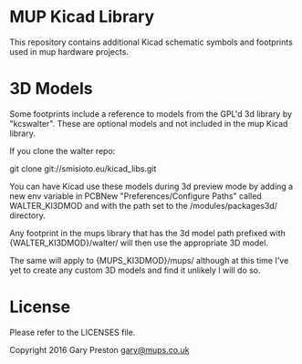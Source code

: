 # MUP Kicad Library 

This repository contains additional Kicad schematic symbols and 
footprints used in mup hardware projects.

# 3D Models

Some footprints include a reference to models from the GPL'd 3d library
by "kcswalter". These are optional models and not included in the mup 
Kicad library.

If you clone the walter repo:

  git clone git://smisioto.eu/kicad_libs.git 

You can have Kicad use these models during 3d preview mode
by adding a new env variable in PCBNew "Preferences/Configure Paths" 
called WALTER_KI3DMOD and with the path set to the 
<walter repo checkout path>/modules/packages3d/ directory. 

Any footprint in the mups library that has the 3d model path prefixed 
with {WALTER_KI3DMOD}/walter/ will then use the appropriate 3D model.

The same will apply to {MUPS_KI3DMOD}/mups/ although at this time I've
yet to create any custom 3D models and find it unlikely I will do so.

# License

Please refer to the LICENSES file.

Copyright 2016 Gary Preston <gary@mups.co.uk> 

